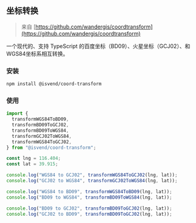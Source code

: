 ## 坐标转换
> 来自 [https://github.com/wandergis/coordtransform](https://github.com/wandergis/coordtransform)

一个现代的、支持 TypeScript 的百度坐标（BD09）、火星坐标（GCJ02）、和WGS84坐标系相互转换。

### 安装

```bash
npm install @isvend/coord-transform
```

### 使用

```js
import {
  transformWGS84ToBD09,
  transformBD09ToGCJ02,
  transformBD09ToWGS84,
  transformGCJ02ToWGS84,
  transformWGS84ToGCJ02,
} from "@isvend/coord-transform";

const lng = 116.404;
const lat = 39.915;

console.log("WGS84 to GCJ02", transformWGS84ToGCJ02(lng, lat));
console.log("GCJ02 to WGS84", transformGCJ02ToWGS84(lng, lat));

console.log("WGS84 to BD09", transformWGS84ToBD09(lng, lat));
console.log("BD09 to WGS84", transformBD09ToWGS84(lng, lat));

console.log("BD09 to GCJ02", transformBD09ToGCJ02(lng, lat));
console.log("GCJ02 to BD09", transformBD09ToGCJ02(lng, lat));

```
